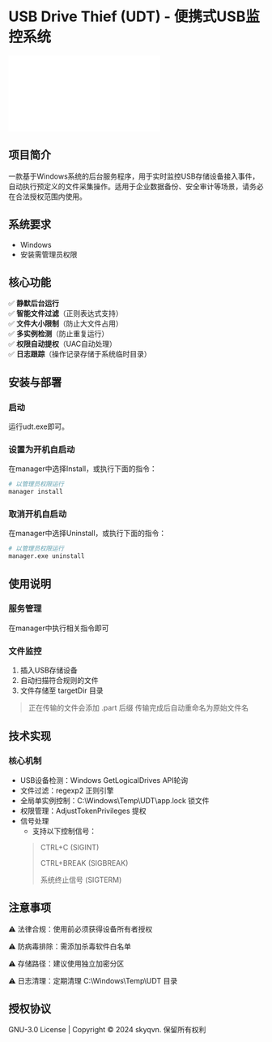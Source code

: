 # USB Drive Thief (UDT) - 便携式USB监控系统

![UDT Logo](./manager/icon.txt)

## 项目简介
一款基于Windows系统的后台服务程序，用于实时监控USB存储设备接入事件，自动执行预定义的文件采集操作。适用于企业数据备份、安全审计等场景，请务必在合法授权范围内使用。

## 系统要求
- Windows
- 安装需管理员权限

## 核心功能
✅ **静默后台运行**  
✅ **智能文件过滤**（正则表达式支持）  
✅ **文件大小限制**（防止大文件占用）  
✅ **多实例检测**（防止重复运行）  
✅ **权限自动提权**（UAC自动处理）  
✅ **日志跟踪**（操作记录存储于系统临时目录）

## 安装与部署
### 启动
运行udt.exe即可。
### 设置为开机自启动
在manager中选择Install，或执行下面的指令：
```bash
# 以管理员权限运行
manager install
```
### 取消开机自启动
在manager中选择Uninstall，或执行下面的指令：
```bash
# 以管理员权限运行
manager.exe uninstall
```

## 使用说明
### 服务管理
在manager中执行相关指令即可

### 文件监控
1. 插入USB存储设备
2. 自动扫描符合规则的文件
3. 文件存储至 targetDir 目录
> 正在传输的文件会添加 .part 后缀
> 传输完成后自动重命名为原始文件名

## 技术实现
### 核心机制
- USB设备检测：Windows GetLogicalDrives API轮询
- 文件过滤：regexp2 正则引擎
- 全局单实例控制：C:\Windows\Temp\UDT\app.lock 锁文件
- 权限管理：AdjustTokenPrivileges 提权
- 信号处理
  - 支持以下控制信号：
  > CTRL+C (SIGINT)
  > 
  > CTRL+BREAK (SIGBREAK)
  > 
  > 系统终止信号 (SIGTERM)
## 注意事项
⚠ 法律合规：使用前必须获得设备所有者授权


⚠ 防病毒排除：需添加杀毒软件白名单


⚠ 存储路径：建议使用独立加密分区


⚠ 日志清理：定期清理 C:\Windows\Temp\UDT 目录


## 授权协议
GNU-3.0 License | Copyright © 2024 skyqvn. 保留所有权利

